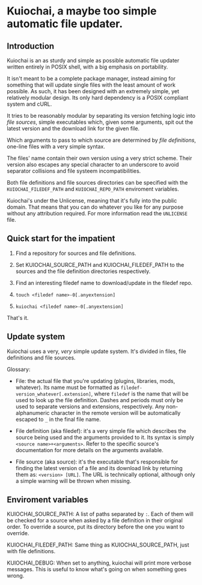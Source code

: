 # Kuiochai, a maybe too simple automatic file updater.

## Introduction

Kuiochai is an as sturdy and simple as possible automatic file updater written
entirely in POSIX shell, with a big emphasis on portability.

It isn't meant to be a complete package manager, instead aiming for something
that will update single files with the least amount of work possible. As such,
it has been designed with an extremely simple, yet relatively modular design.
Its only hard dependency is a POSIX compliant system and cURL.

It tries to be reasonably modular by separating its version fetching logic into
*file sources*, simple executables which, given some arguments, spit out the
latest version and the download link for the given file.

Which arguments to pass to which source are determined by *file definitions*,
one-line files with a very simple syntax.

The files' name contain their own version using a very strict scheme.
Their version also escapes any special character to an underscore to avoid
separator collisions and file systeem incompatibilities.

Both file definitions and file sources directories can be specified with the
`KUIOCHAI_FILEDEF_PATH` and `KUIOCHAI_REPO_PATH` enviroment variables.

Kuiochai's under the Unlicense, meaning that it's fully into the public domain.
That means that you can do whatever you like for any purpose without any
attribution required. For more information read the `UNLICENSE` file.

## Quick start for the impatient

1. Find a repository for sources and file definitions.

2. Set KUIOCHAI_SOURCE_PATH and KUIOCHAI_FILEDEF_PATH to the sources and the
file definition directories respectively.

3. Find an interesting filedef name to download/update in the filedef repo.

3. `touch <filedef name>-0[.anyextension]`

4. `kuiochai <filedef name>-0[.anyextension]`

That's it.


## Update system

Kuiochai uses a very, *very* simple update system. It's divided in files, file
definitions and file sources.

Glossary:

 - File: the actual file that you're updating (plugins, libraries, mods,
whatever). Its name must be formatted as
`filedef-version_whatever[.extension]`, where `filedef` is the name that will
be used to look up the file definition. Dashes and periods must only be used to
separate versions and extensions, respectively. Any non-alphanumeric character
in the remote version will be automatically escaped to `_` in the final file name.

 - File definition (aka filedef): it's a very simple file which describes the
source being used and the arguments provided to it. Its syntax is simply
`<source name>+<arguments>`. Refer to the specific source's documentation for
more details on the arguments available.

 - File source (aka source): it's the executable that's responsible for
finding the latest version of a file and its download link by returning them
as: `<version> [URL]`. The URL is technically optional, although only a
simple warning will be thrown when missing.


## Enviroment variables

KUIOCHAI_SOURCE_PATH: A list of paths separated by `:`. Each of them will be
checked for a source when asked by a file definition in their original order.
To override a source, put its directory before the one you want to override.

KUIOCHAI_FILEDEF_PATH: Same thing as KUIOCHAI_SOURCE_PATH, just with file
definitions.

KUIOCHAI_DEBUG: When set to anything, kuiochai will print more verbose
messages. This is useful to know what's going on when something goes wrong.

